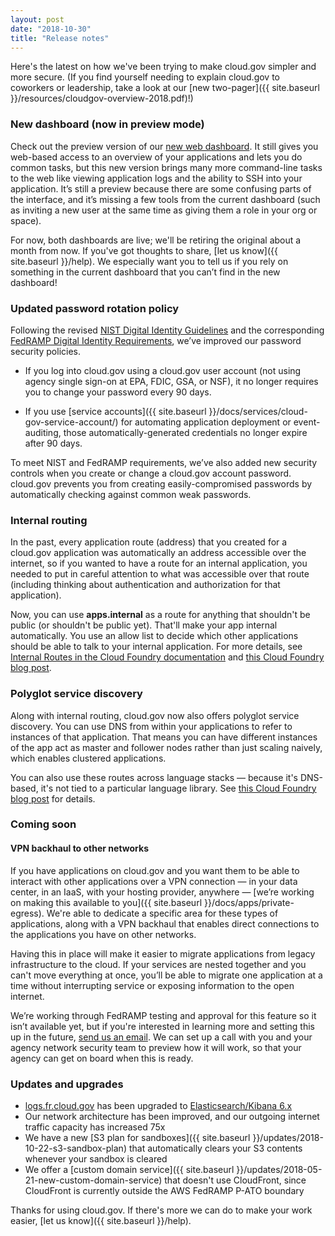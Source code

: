 ```yaml
---
layout: post
date: "2018-10-30"
title: "Release notes" 
---
```


Here's the latest on how we've been trying to make cloud.gov simpler and more secure. (If you find yourself needing to explain cloud.gov to coworkers or leadership, take a look at our [new two-pager]({{ site.baseurl }}/resources/cloudgov-overview-2018.pdf)!)

### New dashboard (now in preview mode)

Check out the preview version of our [new web dashboard](https://dashboard-beta.fr.cloud.gov/login). It still gives you web-based access to an overview of your applications and lets you do common tasks, but this new version brings many more command-line tasks to the web like  viewing application logs and the ability to SSH into your application. It’s still a preview because there are some confusing parts of the interface, and it’s missing a few tools from the current dashboard (such as inviting a new user at the same time as giving them a role in your org or space).

For now, both dashboards are live; we'll be retiring the original about a month from now. If you've got thoughts to share, [let us know]({{ site.baseurl }}/help). We especially want you to tell us if you rely on something in the current dashboard that you can’t find in the new dashboard!

### Updated password rotation policy

Following the revised [NIST Digital Identity Guidelines](https://pages.nist.gov/800-63-3/sp800-63b.html) and the corresponding [FedRAMP Digital Identity Requirements](https://www.fedramp.gov/assets/resources/documents/CSP_Digital_Identity_Requirements.pdf), we’ve improved our password security policies.

* If you log into cloud.gov using a cloud.gov user account (not using agency single sign-on at EPA, FDIC, GSA, or NSF), it no longer requires you to change your password every 90 days.

* If you use [service accounts]({{ site.baseurl }}/docs/services/cloud-gov-service-account/) for automating application deployment or event-auditing, those automatically-generated credentials no longer expire after 90 days.

To meet NIST and FedRAMP requirements, we’ve also added new security controls when you create or change a cloud.gov account password. cloud.gov prevents you from creating easily-compromised passwords by automatically checking against common weak passwords.

### Internal routing

In the past, every application route (address) that you created for a cloud.gov application was automatically an address accessible over the internet, so if you wanted to have a route for an internal application, you needed to put in careful attention to what was accessible over that route (including thinking about authentication and authorization for that application).

Now, you can use **apps.internal** as a route for anything that shouldn't be public (or shouldn't be public yet). That'll make your app internal automatically. You use an allow list to decide which other applications should be able to talk to your internal application. For more details, see [Internal Routes in the Cloud Foundry documentation](https://docs.cloudfoundry.org/devguide/deploy-apps/routes-domains.html#internal-routes) and [this Cloud Foundry blog post](https://www.cloudfoundry.org/blog/polyglot-service-discovery-container-networking-cloud-foundry/).

### Polyglot service discovery

Along with internal routing, cloud.gov now also offers polyglot service discovery. You can use DNS from within your applications to refer to instances of that application. That means you can have different instances of the app act as master and follower nodes rather than just scaling naively, which enables clustered applications.

You can also use these routes across language stacks — because it's DNS-based, it's not tied to a particular language library. See [this Cloud Foundry blog post](https://www.cloudfoundry.org/blog/polyglot-service-discovery-container-networking-cloud-foundry/) for details.


### Coming soon

#### VPN backhaul to other networks

If you have applications on cloud.gov and you want them to be able to interact with other applications over a VPN connection — in your data center, in an IaaS, with your hosting provider, anywhere — [we’re working on making this available to you]({{ site.baseurl }}/docs/apps/private-egress). We're able to dedicate a specific area for these types of applications, along with a VPN backhaul that enables direct connections to the applications you have on other networks.

Having this in place will make it easier to migrate applications from legacy infrastructure to the cloud. If your services are nested together and you can't move everything at once, you’ll be able to migrate one application at a time without interrupting service or exposing information to the open internet.

We’re working through FedRAMP testing and approval for this feature so it isn’t available yet, but if you're interested in learning more and setting this up in the future, [send us an email](mailto:inquiries@cloud.gov). We can set up a call with you and your agency network security team to preview how it will work, so that your agency can get on board when this is ready.

### Updates and upgrades

* [logs.fr.cloud.gov](https://logs.fr.cloud.gov) has been upgraded to [Elasticsearch/Kibana 6.x](https://www.elastic.co/guide/en/kibana/current/release-notes.html)
* Our network architecture has been improved, and our outgoing internet traffic capacity has increased 75x
* We have a new [S3 plan for sandboxes]({{ site.baseurl }}/updates/2018-10-22-s3-sandbox-plan) that automatically clears your S3 contents whenever your sandbox is cleared
* We offer a [custom domain service]({{ site.baseurl }}/updates/2018-05-21-new-custom-domain-service) that doesn't use CloudFront, since CloudFront is currently outside the AWS FedRAMP P-ATO boundary

Thanks for using cloud.gov. If there's more we can do to make your work easier, [let us know]({{ site.baseurl }}/help).  
